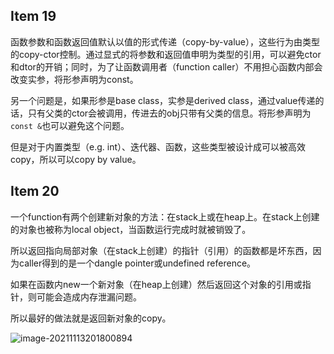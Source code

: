 ## Item 19

函数参数和函数返回值默认以值的形式传递（copy-by-value），这些行为由类型的copy-ctor控制。通过显式的将参数和返回值申明为类型的引用，可以避免ctor和dtor的开销；同时，为了让函数调用者（function caller）不用担心函数内部会改变实参，将形参声明为const。

另一个问题是，如果形参是base class，实参是derived class，通过value传递的话，只有父类的ctor会被调用，传进去的obj只带有父类的信息。将形参声明为`const &`也可以避免这个问题。

但是对于内置类型（e.g. int）、迭代器、函数，这些类型被设计成可以被高效copy，所以可以copy by value。

## Item 20

一个function有两个创建新对象的方法：在stack上或在heap上。在stack上创建的对象也被称为local object，当函数运行完成时就被销毁了。

所以返回指向局部对象（在stack上创建）的指针（引用）的函数都是坏东西，因为caller得到的是一个dangle pointer或undefined reference。

如果在函数内new一个新对象（在heap上创建）然后返回这个对象的引用或指针，则可能会造成内存泄漏问题。

所以最好的做法就是返回新对象的copy。

![image-20211113201800894](/home/lxx/Documents/books/cpp/effective_cpp/notes/images/item20.png)